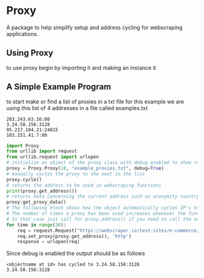 # Proxy
A package to help simplify setup and address cycling for webscraping applications.
## Using Proxy
to use proxy begin by importing it and making an instance it
## A Simple Example Program
to start make or find a list of proxies in a txt file for this example we are using this list of 4 addresses in a file called examples.txt
```
203.243.63.16:80 
3.24.58.156:3128 
95.217.104.21:24815 
103.151.41.7:80 
```
```python
import Proxy
from urllib import request
from urllib.request import urlopen
# initialize an object of the proxy class with debug enabled to show results, that pulls proxies from the example_proxies.txt file that are all used a max number of 10 times.
proxy = Proxy.Proxy(10, "example_proxies.txt", debug=True)
# manually cycles the proxy to the next in the list
proxy.cycle()
# returns the address to be used in webscraping functions
print(proxy.get_address())
# returns data concerning the current address such as anonymity country and protocol
proxy.get_proxy_data()
# The following block shows how the object automatically cycles IP's to avoid detection
# The number of times a proxy has been used increases whenever the function get_address is called which may cause it to accidentally cycle. 
# In that case just call for proxy.address() if you need to call the address without acidentally cycling.
for time in range(30):
    req = request.Request("https://webscraper.io/test-sites/e-commerce/allinone")
    req.set_proxy(proxy.get_address(), 'http')
    response = urlopen(req)
```
Since debug is enabled the output should be as follows
```
<objectname at id> has cycled to 3.24.58.156:3128 
3.24.58.156:3128 

```
